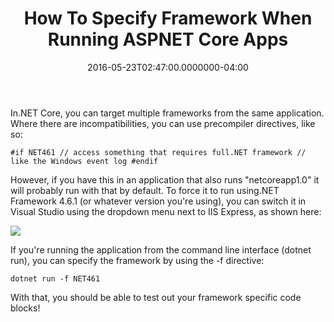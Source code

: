 ﻿---
title: How To Specify Framework When Running ASPNET Core Apps
date: "2016-05-23T02:47:00.0000000-04:00"
description: "In.NET Core, you can target multiple frameworks from the same application. Where there are incompatibilities, you can use precompiler directives, like so:"
featuredImage: /img/frameworkselectorvisualstudio.png
---

In.NET Core, you can target multiple frameworks from the same application. Where there are incompatibilities, you can use precompiler directives, like so:

`#if NET461 // access something that requires full.NET framework
 // like the Windows event log
#endif`

However, if you have this in an application that also runs "netcoreapp1.0" it will probably run with that by default. To force it to run using.NET Framework 4.6.1 (or whatever version you're using), you can switch it in Visual Studio using the dropdown menu next to IIS Express, as shown here:

![](/img/frameworkselectorvisualstudio.png)

If you're running the application from the command line interface (dotnet run), you can specify the framework by using the -f directive:

`dotnet run -f NET461`

With that, you should be able to test out your framework specific code blocks!

